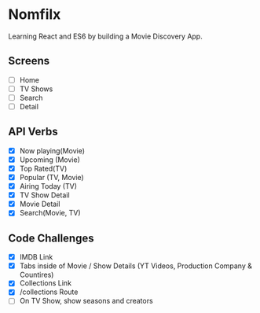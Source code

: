 # Nomfilx

Learning React and ES6 by building a Movie Discovery App.

## Screens

- [ ] Home
- [ ] TV Shows
- [ ] Search
- [ ] Detail

## API Verbs

- [x] Now playing(Movie)
- [x] Upcoming (Movie)
- [x] Top Rated(TV)
- [x] Popular (TV, Movie)
- [x] Airing Today (TV)
- [x] TV Show Detail
- [x] Movie Detail
- [x] Search(Movie, TV)

## Code Challenges

- [x] IMDB Link
- [x] Tabs inside of Movie / Show Details (YT Videos, Production Company & Countires)
- [x] Collections Link
- [x] /collections Route
- [ ] On TV Show, show seasons and creators